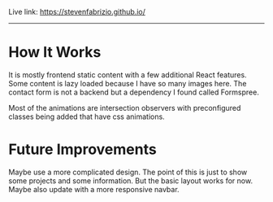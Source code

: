 Live link: https://stevenfabrizio.github.io/

---

# How It Works

It is mostly frontend static content with a few additional React features. Some content is lazy loaded because I have so many images here. The contact form is not a backend but a dependency I found called Formspree.

Most of the animations are intersection observers with preconfigured classes being added that have css animations.


# Future Improvements

Maybe use a more complicated design. The point of this is just to show some projects and some information. But the basic layout works for now. Maybe also update with a more responsive navbar.